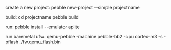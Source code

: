 create a new project:
pebble new-project --simple projectname

build:
cd projectname
pebble build

run:
pebble install --emulator aplite

run baremetal ufw:
qemu-pebble -machine pebble-bb2 -cpu cortex-m3 -s -pflash ./fw.qemu_flash.bin
